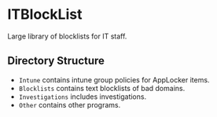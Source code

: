 # ITBlockList
Large library of blocklists for IT staff.
## Directory Structure
- `Intune` contains intune group policies for AppLocker items.
- `Blocklists` contains text blocklists of bad domains.
- `Investigations` includes investigations. 
- `Other` contains other programs. 
